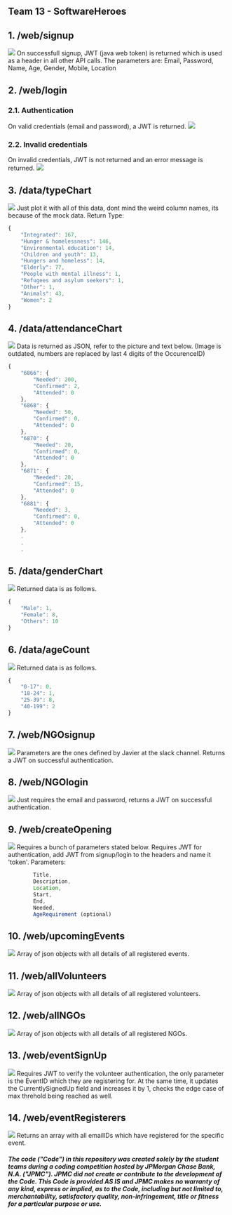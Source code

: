 ## Team 13 - SoftwareHeroes

## 1. /web/signup
![](imgs/signup.PNG) On successfull signup, JWT (java web token) is returned which is used as a header in all other API calls. The parameters are: Email, Password, Name, Age, Gender, Mobile, Location

## 2. /web/login
###  2.1. Authentication
 On valid credentials (email and password), a JWT is returned. 
 ![](imgs/login.PNG)
###  2.2. Invalid credentials
 On invalid credentials, JWT is not returned and an error message is returned. 
 ![](imgs/login-incorrect.PNG)
 
 
## 3. /data/typeChart
![](imgs/typeChart.PNG) Just plot it with all of this data, dont mind the weird column names, its because of the mock data.
Return Type:
```javascript
{
    "Integrated": 167,
    "Hunger & homelessness": 146,
    "Environmental education": 14,
    "Children and youth": 13,
    "Hungers and homeless": 14,
    "Elderly": 77,
    "People with mental illness": 1,
    "Refugees and asylum seekers": 1,
    "Other": 1,
    "Animals": 43,
    "Women": 2
}
```

## 4. /data/attendanceChart
![](imgs/attendanceChart.PNG) Data is returned as JSON, refer to the picture and text below. (Image is outdated, numbers are replaced by last 4 digits of the OccurenceID)
```javascript
{
    "6866": {
        "Needed": 200,
        "Confirmed": 2,
        "Attended": 0
    },
    "6868": {
        "Needed": 50,
        "Confirmed": 0,
        "Attended": 0
    },
    "6870": {
        "Needed": 20,
        "Confirmed": 0,
        "Attended": 0
    },
    "6871": {
        "Needed": 20,
        "Confirmed": 15,
        "Attended": 0
    },
    "6881": {
        "Needed": 3,
        "Confirmed": 0,
        "Attended": 0
    },
    .
    .
    .
```

## 5. /data/genderChart
![](imgs/genderChart.PNG) Returned data is as follows.
```javascript
{
    "Male": 1,
    "Female": 8,
    "Others": 10
}
```

## 6. /data/ageCount
![](imgs/ageCount.png) Returned data is as follows.
```javascript
{
    "0-17": 0,
    "18-24": 1,
    "25-39": 8,
    "40-199": 2
}
```


## 7. /web/NGOsignup
![](imgs/ngosignup.PNG) Parameters are the ones defined by Javier at the slack channel. Returns a JWT on successful authentication.

## 8. /web/NGOlogin
![](imgs/ngologin.PNG) Just requires the email and password, returns a JWT on successful authentication. 

## 9. /web/createOpening
![](imgs/createOpening.PNG) Requires a bunch of parameters stated below. Requires JWT for authentication, add JWT from signup/login to the headers and name it 'token'. Parameters:
```javascript
        Title,
        Description,
        Location,
        Start,
        End,
        Needed,
        AgeRequirement (optional)
```

## 10. /web/upcomingEvents
![](imgs/upcomingEvent.PNG) Array of json objects with all details of all registered events.

## 11. /web/allVolunteers 
![](imgs/allVolunteers.PNG) Array of json objects with all details of all registered volunteers.

## 12. /web/allNGOs 
![](imgs/allNGOs.PNG) Array of json objects with all details of all registered NGOs.

## 13. /web/eventSignUp
![](imgs/eventSignUp.PNG) Requires JWT to verify the volunteer authentication, the only parameter is the EventID which they are registering for. At the same time, it updates the CurrentlySignedUp field and increases it by 1, checks the edge case of max threhold being reached as well.

## 14. /web/eventRegisterers
![](imgs/eventRegisterers.PNG) Returns an array with all emailIDs which have registered for the specific event.

##### The code ("Code") in this repository was created solely by the student teams during a coding competition hosted by JPMorgan Chase Bank, N.A. ("JPMC").						JPMC did not create or contribute to the development of the Code.  This Code is provided AS IS and JPMC makes no warranty of any kind, express or implied, as to the Code,						including but not limited to, merchantability, satisfactory quality, non-infringement, title or fitness for a particular purpose or use.